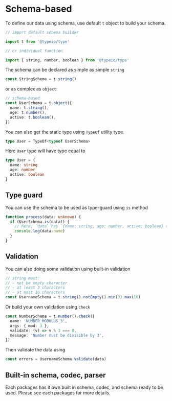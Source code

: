 # Schema-based

To define our data using schema, use default `t` object to build your schema.

```ts
// import default schema builder

import t from '@typeio/type'

// or individual function

import { string, number, boolean } from '@typeio/type'
```

The schema can be declared as simple as simple `string`

```ts
const StringSchema = t.string()
```

or as complex as `object`:

```ts
// schema-based
const UserSchema = t.object({
  name: t.string(),
  age: t.number(),
  active: t.boolean(),
})
```

You can also get the static type using `TypeOf` utility type.

```ts
type User = TypeOf<typeof UserSchema>
```

Here `User` type will have type equal to

```ts
type User = {
  name: string
  age: number
  active: boolean
}
```

## Type guard

You can use the schema to be used as type-guard using `is` method

```ts
function process(data: unknown) {
  if (UserSchema.is(data)) {
    // here, `data` has `{name: string, age: number, active: boolean} type
    console.log(data.name)
  }
}
```

## Validation

You can also doing some validation using built-in validation

```ts
// string must:
// - not be empty character
// - at least 3 characters
// - at most 16 characters
const UsernameSchema = t.string().notEmpty().min(3).max(16)
```

Or build your own validation using `check`

```ts
const NumberSchema = t.number().check({
  name: 'NUMBER_MODULUS_3',
  args: { mod: 3 },
  validate: (v) => v % 3 === 0,
  message: 'Number must be divisible by 3',
})
```

Then validate the data using

```ts
const errors = UsernameSchema.validate(data)
```

## Built-in schema, codec, parser

Each packages has it own built in schema, codec, and schema ready to be used. Please see each packages for more details.
